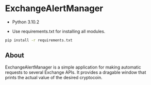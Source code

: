 # ExchangeAlertManager

- Python 3.10.2

- Use requirements.txt for installing all modules.
```bash
pip install -r requirements.txt
```

## About

ExchangeAlertManager is a simple application for making automatic requests to several Exchange APIs. It provides a dragable window that prints the actual value of the desired cryptocoin.
